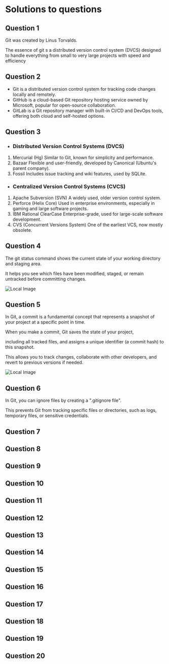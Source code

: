 # Solutions to questions 

## Question 1
Git was created by Linus Torvalds.

The essence of git s a distributed version control system (DVCS) designed to handle everything from small to very large projects with speed and efficiency



## Question 2
- Git is a distributed version control system for tracking code changes locally and remotely.  
- GitHub is a cloud-based Git repository hosting service owned by Microsoft, popular for open-source collaboration.  
- GitLab is a Git repository manager with built-in CI/CD and DevOps tools, offering both cloud and self-hosted options.



## Question 3
- ### Distributed Version Control Systems (DVCS)
1. Mercurial (Hg) Similar to Git, known for simplicity and performance.
2. Bazaar Flexible and user-friendly, developed by Canonical (Ubuntu's parent company).
3. Fossil Includes issue tracking and wiki features, used by SQLite.
- ### Centralized Version Control Systems (CVCS)
1. Apache Subversion (SVN) A widely used, older version control system.
2. Perforce (Helix Core) Used in enterprise environments, especially in gaming and large software projects.
3. IBM Rational ClearCase Enterprise-grade, used for large-scale software development.
4. CVS (Concurrent Versions System) One of the earliest VCS, now mostly obsolete.



## Question 4
The git status command shows the current state of your working directory and staging area.

 It helps you see which files have been modified, staged, or remain untracked before committing changes.

![Local Image](images/status.png/status.png "git status in terminal")



 ## Question 5
 In Git, a commit is a fundamental concept that represents a snapshot of your project at a specific point in time. 
 
 When you make a commit, Git saves the state of your project,
 
including all tracked files, and assigns a unique identifier (a commit hash) to this snapshot.

This allows you to track changes, collaborate with other developers, and revert to previous versions if needed.

![Local Image](images/commit.png.png/status.png "git commit in terminal")



## Question 6
In Git, you can ignore files by creating a ".gitignore file".

 This prevents Git from tracking specific files or directories, such as logs, temporary files, or sensitive credentials.



## Question 7
## Question 8
## Question 9
## Question 10
## Question 11
## Question 12
## Question 13
## Question 14
## Question 15
## Question 16
## Question 17
## Question 18
## Question 19
## Question 20